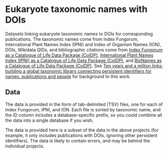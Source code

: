 # Eukaryote taxonomic names with DOIs

Datasets linking eukaryote taxonomic names to DOIs for corresponding publications. The taxonomic names come from Index Fungorum, International Plant Names Index (IPNI) and Index of Organism Names (ION), DOIs, Wikidata QIDs, and bibliographic citations come from [Index Fungorum as a Catalogue of Life Data Package (ColDP)](https://github.com/rdmpage/index-fungorum-coldp), [International Plant Names Index (IPNI) as a Catalogue of Life Data Package (ColDP)](https://github.com/rdmpage/ipni-coldp), and [BioNames as a Catalogue of Life Data Package (ColDP)](https://github.com/rdmpage/bionames-coldp). See [Ten years and a million links: building a global taxonomic library connecting persistent identifiers for names, publications and people](https://doi.org/10.1101/2023.05.29.542697) for background to this work.

## Data

The data is provided in the form of tab-delimited (TSV) files, one for each of Index Fungorum, IPNI, and ION. Each file is sorted by taxonomic name, and the ID column includes a database-specific prefix, so you could combine all the data into a single database if you wish.

The data is provided here is a subset of the data in the above projects (for example, it only includes publications with DOIs, ignoring other persistent identifiers). The data is likely to contain errors, and may be behind the individual projects.

